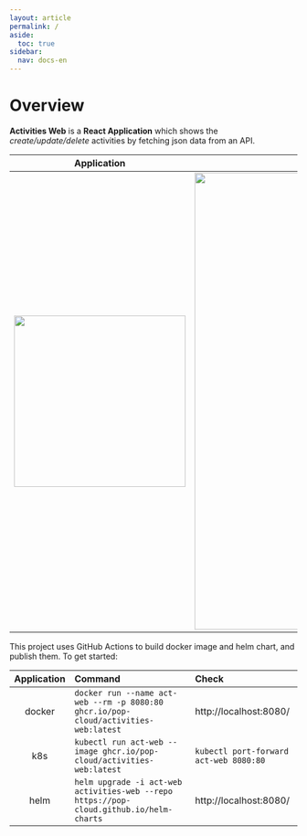 ```yaml
---
layout: article
permalink: /
aside:
  toc: true
sidebar:
  nav: docs-en
---
```


# Overview

**Activities Web** is a **React Application** which shows the _create/update/delete_ activities by fetching json data from an API.

|                 Application                  |                  Workflow                  |
| :------------------------------------------: | :----------------------------------------: |
| <img src="images/activities.gif" width="300" /> | <img src="images/workflow.png" width="800" /> |

This project uses GitHub Actions to build docker image and helm chart, and publish them. To get started:

| Application | Command                                                                                 | Check                                  |
| :---------: | :-------------------------------------------------------------------------------------- | :------------------------------------- |
|   docker    | `docker run --name act-web --rm -p 8080:80 ghcr.io/pop-cloud/activities-web:latest`     | http://localhost:8080/                 |
|     k8s     | `kubectl run act-web --image ghcr.io/pop-cloud/activities-web:latest`                   | `kubectl port-forward act-web 8080:80` |
|    helm     | `helm upgrade -i act-web activities-web --repo https://pop-cloud.github.io/helm-charts` | http://localhost:8080/                 |
